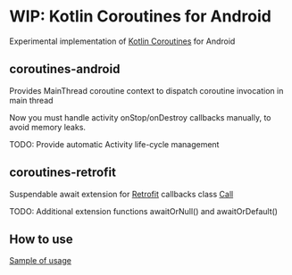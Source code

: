 # WIP: Kotlin Coroutines for Android
Experimental implementation of [Kotlin Coroutines](https://github.com/Kotlin/kotlin-coroutines/blob/master/kotlin-coroutines-informal.md) for Android 

## coroutines-android
Provides MainThread coroutine context to dispatch coroutine invocation in main thread

Now you must handle activity onStop/onDestroy callbacks manually, to avoid memory leaks.

TODO: Provide automatic Activity life-cycle management

## coroutines-retrofit
Suspendable await extension for [Retrofit](https://github.com/square/retrofit) callbacks class [Call](https://square.github.io/retrofit/2.x/retrofit/retrofit2/Call.html)

TODO: Additional extension functions awaitOrNull() and awaitOrDefault()

## How to use
[Sample of usage](sample/src/main/kotlin/ru/gildor/coroutines/android/sample/MainActivity.kt)